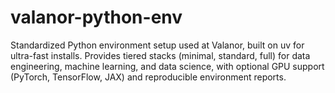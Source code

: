 # valanor-python-env
Standardized Python environment setup used at Valanor, built on uv  for ultra-fast installs. Provides tiered stacks (minimal, standard, full) for data engineering, machine learning, and data science, with optional GPU support (PyTorch, TensorFlow, JAX) and reproducible environment reports.
